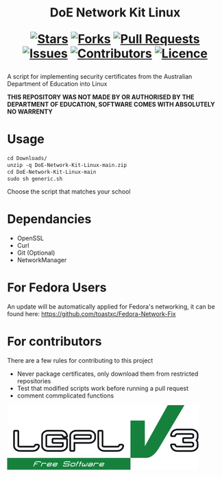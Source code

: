 <h1 align="center">
  DoE Network Kit Linux
  
  [![Stars](https://img.shields.io/github/stars/toastxc/DoE-Network-Kit-Linux?style=flat-square&logoColor=white)](https://github.com/toastxc/DoE-Network-Kit-Linux/stargazers)
  [![Forks](https://img.shields.io/github/forks/toastxc/DoE-Network-Kit-Linux?style=flat-square&logoColor=white)](https://github.com/toastxc/DoE-Network-Kit-Linux/network/members)
  [![Pull Requests](https://img.shields.io/github/issues-pr/toastxc/DoE-Network-Kit-Linux?style=flat-square&logoColor=white)](https://github.com/toastxc/DoE-Network-Kit-Linux/pulls)
  [![Issues](https://img.shields.io/github/issues/toastxc/DoE-Network-Kit-Linux?style=flat-square&logoColor=white)](https://github.com/toastxc/DoE-Network-Kit-Linux/issues)
  [![Contributors](https://img.shields.io/github/contributors/toastxc/DoE-Network-Kit-Linux?style=flat-square&logoColor=white)](https://github.com/toastxc/DoE-Network-Kit-Linux/graphs/contributors)
  [![Licence](https://img.shields.io/github/license/toastxc/DoE-Network-Kit-Linux?style=flat-square&logoColor=white)](https://github.com/toastxc/DoE-Network-Kit-Linux/blob/main/LICENCE)
</h1>

A script for implementing security certificates from the Australian Department of Education into Linux

**THIS REPOSITORY WAS NOT MADE BY OR AUTHORISED BY THE DEPARTMENT OF EDUCATION, SOFTWARE COMES WITH ABSOLUTELY NO WARRENTY**

# Usage

```
cd Downloads/
unzip -q DoE-Network-Kit-Linux-main.zip
cd DoE-Network-Kit-Linux-main
sudo sh generic.sh
```
Choose the script that matches your school


# Dependancies
- OpenSSL
- Curl
- Git (Optional)
- NetworkManager

# For Fedora Users
An update will be automatically applied for Fedora's networking, it can be found here:
https://github.com/toastxc/Fedora-Network-Fix


# For contributors
There are a few rules for contributing to this project
- Never package certificates, only download them from restricted repositories
- Test that modified scripts work before running a pull request
- comment commplicated functions

![LGPLv3 Badge](/README_RESOURCES/LGPLv3%20Logo.svg)

